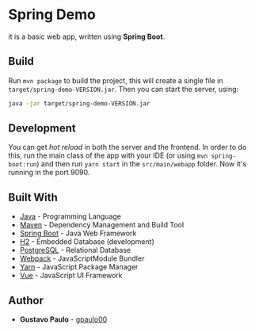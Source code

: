 
# Spring Demo
it is a basic web app, written using **Spring Boot**.

## Build
Run `mvn package` to build the project, this will create a single file
in `target/spring-demo-VERSION.jar`. Then you can start the server, using:
```bash
java -jar target/spring-demo-VERSION.jar
```

## Development
You can get *hot reload* in both the server and the frontend. In order to
do this, run the main class of the app with your IDE (or using `mvn spring-boot:run`)
and then run `yarn start` in the `src/main/webapp` folder. Now it's running in the port
9090.

## Built With
* [Java](https://www.java.com/download/) - Programming Language
* [Maven](https://maven.apache.org/download.cgi) - Dependency Management and Build Tool
* [Spring Boot](https://projects.spring.io/spring-boot/) - Java Web Framework
* [H2](https://www.h2database.com/html/main.html) - Embedded Database (development)
* [PostgreSQL](https://www.postgresql.org/) - Relational Database
* [Webpack](https://webpack.js.org/) - JavaScriptModule Bundler
* [Yarn](https://yarnpkg.com/docs/install) - JavaScript Package Manager
* [Vue](https://vuejs.org) - JavaScript UI Framework

## Author
* **Gustavo Paulo** - [gpaulo00](https://github.com/gpaulo00)
